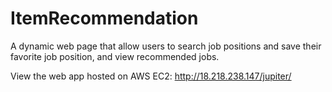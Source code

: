 # ItemRecommendation
A dynamic web page that allow users to search job positions and save their favorite job position, and view recommended jobs.

View the web app hosted on AWS EC2: http://18.218.238.147/jupiter/ 
